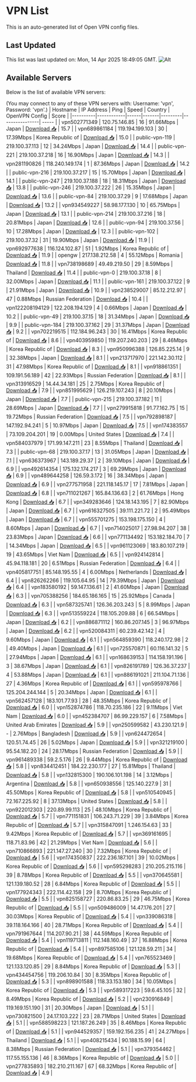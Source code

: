 # VPN List

This is an auto-generated list of Open VPN config files.

## Last Updated

This list was last updated on: Mon, 14 Apr 2025 18:49:05 GMT.
![Alt](https://repobeats.axiom.co/api/embed/186b98318ef1479477931607c1ad7d823f12451f.svg "Repobeats analytics image")

## Available Servers

Below is the list of available VPN servers:

(You may connect to any of these VPN servers with: Username: 'vpn', Password: 'vpn'.)
| Hostname | IP Address | Ping | Speed | Country | OpenVPN Config | Score |
|----------|------------|------|-------|---------|----------------| ----- |
| vpn502771349 | 120.75.146.85 | 16 | 91.66Mbps | Japan | [Download 📥](./configs/server_0_JP.ovpn) | 15.7 |
| vpn689861184 | 119.194.199.103 | 30 | 17.39Mbps | Korea Republic of | [Download 📥](./configs/server_1_KR.ovpn) | 15.0 |
| public-vpn-119 | 219.100.37.113 | 12 | 34.24Mbps | Japan | [Download 📥](./configs/server_2_JP.ovpn) | 14.4 |
| public-vpn-221 | 219.100.37.218 | 16 | 16.90Mbps | Japan | [Download 📥](./configs/server_3_JP.ovpn) | 14.3 |
| vpn281190826 | 118.240.149.174 | 1 | 87.36Mbps | Japan | [Download 📥](./configs/server_4_JP.ovpn) | 14.2 |
| public-vpn-216 | 219.100.37.217 | 15 | 15.70Mbps | Japan | [Download 📥](./configs/server_5_JP.ovpn) | 14.1 |
| public-vpn-247 | 219.100.37.188 | 18 | 18.31Mbps | Japan | [Download 📥](./configs/server_6_JP.ovpn) | 13.8 |
| public-vpn-246 | 219.100.37.222 | 26 | 15.35Mbps | Japan | [Download 📥](./configs/server_7_JP.ovpn) | 13.6 |
| public-vpn-84 | 219.100.37.29 | 9 | 17.68Mbps | Japan | [Download 📥](./configs/server_8_JP.ovpn) | 13.2 |
| vpn934549227 | 58.98.177.130 | 10 | 65.75Mbps | Japan | [Download 📥](./configs/server_9_JP.ovpn) | 13.1 |
| public-vpn-214 | 219.100.37.216 | 18 | 20.81Mbps | Japan | [Download 📥](./configs/server_10_JP.ovpn) | 12.6 |
| public-vpn-94 | 219.100.37.56 | 10 | 17.28Mbps | Japan | [Download 📥](./configs/server_11_JP.ovpn) | 12.3 |
| public-vpn-102 | 219.100.37.32 | 31 | 19.90Mbps | Japan | [Download 📥](./configs/server_12_JP.ovpn) | 11.9 |
| vpn692977638 | 116.124.102.87 | 51 | 1.92Mbps | Korea Republic of | [Download 📥](./configs/server_13_KR.ovpn) | 11.9 |
| opengw | 217.138.212.58 | 4 | 55.12Mbps | Romania | [Download 📥](./configs/server_14_RO.ovpn) | 11.8 |
| vpn738198689 | 49.49.219.50 | 29 | 8.59Mbps | Thailand | [Download 📥](./configs/server_15_TH.ovpn) | 11.4 |
| public-vpn-0 | 219.100.37.18 | 8 | 32.00Mbps | Japan | [Download 📥](./configs/server_16_JP.ovpn) | 11.1 |
| public-vpn-161 | 219.100.37.122 | 9 | 21.91Mbps | Japan | [Download 📥](./configs/server_17_JP.ovpn) | 10.9 |
| vpn238529007 | 85.12.212.97 | 47 | 0.88Mbps | Russian Federation | [Download 📥](./configs/server_18_RU.ovpn) | 10.4 |
| vpn122208194129 | 122.208.194.129 | 4 | 0.66Mbps | Japan | [Download 📥](./configs/server_19_JP.ovpn) | 10.2 |
| public-vpn-49 | 219.100.37.15 | 18 | 31.34Mbps | Japan | [Download 📥](./configs/server_20_JP.ovpn) | 9.9 |
| public-vpn-184 | 219.100.37.162 | 29 | 31.37Mbps | Japan | [Download 📥](./configs/server_21_JP.ovpn) | 9.2 |
| vpn702219515 | 112.184.96.243 | 30 | 16.41Mbps | Korea Republic of | [Download 📥](./configs/server_22_KR.ovpn) | 8.6 |
| vpn403959850 | 119.207.240.203 | 29 | 8.46Mbps | Korea Republic of | [Download 📥](./configs/server_23_KR.ovpn) | 8.3 |
| vpn950996388 | 126.85.225.14 | 9 | 32.38Mbps | Japan | [Download 📥](./configs/server_24_JP.ovpn) | 8.1 |
| vpn213717970 | 221.142.30.112 | 31 | 47.98Mbps | Korea Republic of | [Download 📥](./configs/server_25_KR.ovpn) | 8.1 |
| vpn918861351 | 109.191.56.189 | 42 | 22.93Mbps | Russian Federation | [Download 📥](./configs/server_26_RU.ovpn) | 8.1 |
| vpn313916529 | 14.44.34.181 | 25 | 2.75Mbps | Korea Republic of | [Download 📥](./configs/server_27_KR.ovpn) | 7.9 |
| vpn851995629 | 126.219.107.243 | 8 | 20.10Mbps | Japan | [Download 📥](./configs/server_28_JP.ovpn) | 7.7 |
| public-vpn-215 | 219.100.37.182 | 11 | 28.69Mbps | Japan | [Download 📥](./configs/server_29_JP.ovpn) | 7.7 |
| vpn279915818 | 91.77.162.75 | 15 | 19.72Mbps | Russian Federation | [Download 📥](./configs/server_30_RU.ovpn) | 7.5 |
| vpn792898187 | 147.192.94.241 | 5 | 10.97Mbps | Japan | [Download 📥](./configs/server_31_JP.ovpn) | 7.5 |
| vpn174383557 | 73.109.204.201 | 19 | 0.00Mbps | United States | [Download 📥](./configs/server_32_US.ovpn) | 7.4 |
| vpn584037979 | 171.99.147.211 | 23 | 8.55Mbps | Thailand | [Download 📥](./configs/server_33_TH.ovpn) | 7.3 |
| public-vpn-68 | 219.100.37.17 | 13 | 31.05Mbps | Japan | [Download 📥](./configs/server_34_JP.ovpn) | 7.1 |
| vpn636373967 | 143.189.29.37 | 2 | 39.10Mbps | Japan | [Download 📥](./configs/server_35_JP.ovpn) | 6.9 |
| vpn492614354 | 175.132.174.217 | 3 | 69.29Mbps | Japan | [Download 📥](./configs/server_36_JP.ovpn) | 6.9 |
| vpn489644258 | 126.59.3.172 | 16 | 38.34Mbps | Japan | [Download 📥](./configs/server_37_JP.ovpn) | 6.9 |
| vpn277571958 | 221.118.145.17 | 17 | 7.81Mbps | Japan | [Download 📥](./configs/server_38_JP.ovpn) | 6.8 |
| vpn711021267 | 165.84.136.63 | 2 | 61.76Mbps | Hong Kong | [Download 📥](./configs/server_39_HK.ovpn) | 6.7 |
| vpn349283646 | 124.18.143.195 | 7 | 82.90Mbps | Japan | [Download 📥](./configs/server_40_JP.ovpn) | 6.7 |
| vpn616327505 | 39.111.221.72 | 2 | 95.49Mbps | Japan | [Download 📥](./configs/server_41_JP.ovpn) | 6.7 |
| vpn555701275 | 153.198.175.150 | 4 | 8.60Mbps | Japan | [Download 📥](./configs/server_42_JP.ovpn) | 6.7 |
| vpn714025017 | 27.98.94.207 | 38 | 23.83Mbps | Japan | [Download 📥](./configs/server_43_JP.ovpn) | 6.6 |
| vpn771134492 | 153.182.184.70 | 7 | 14.34Mbps | Japan | [Download 📥](./configs/server_44_JP.ovpn) | 6.5 |
| vpn961123069 | 183.80.107.219 | 19 | 43.65Mbps | Viet Nam | [Download 📥](./configs/server_45_VN.ovpn) | 6.5 |
| vpn924142814 | 45.94.118.181 | 20 | 6.51Mbps | Russian Federation | [Download 📥](./configs/server_46_RU.ovpn) | 6.4 |
| vpn405817751 | 85.148.195.55 | 4 | 6.00Mbps | Netherlands | [Download 📥](./configs/server_47_NL.ovpn) | 6.4 |
| vpn826262266 | 119.105.64.95 | 14 | 79.39Mbps | Japan | [Download 📥](./configs/server_48_JP.ovpn) | 6.4 |
| vpn183580192 | 59.147.136.61 | 2 | 41.60Mbps | Japan | [Download 📥](./configs/server_49_JP.ovpn) | 6.3 |
| vpn705388256 | 184.65.186.165 | 15 | 25.92Mbps | Canada | [Download 📥](./configs/server_50_CA.ovpn) | 6.3 |
| vpn587325741 | 126.36.203.243 | 5 | 8.99Mbps | Japan | [Download 📥](./configs/server_51_JP.ovpn) | 6.3 |
| vpn513559224 | 118.105.209.88 | 6 | 66.54Mbps | Japan | [Download 📥](./configs/server_52_JP.ovpn) | 6.2 |
| vpn886871112 | 160.86.207.145 | 3 | 96.97Mbps | Japan | [Download 📥](./configs/server_53_JP.ovpn) | 6.2 |
| vpn520084311 | 60.239.42.142 | 4 | 9.60Mbps | Japan | [Download 📥](./configs/server_54_JP.ovpn) | 6.1 |
| vpn564859390 | 118.240.172.98 | 2 | 49.40Mbps | Japan | [Download 📥](./configs/server_55_JP.ovpn) | 6.1 |
| vpn725570871 | 60.116.141.32 | 5 | 27.94Mbps | Japan | [Download 📥](./configs/server_56_JP.ovpn) | 6.1 |
| vpn168639153 | 114.158.191.196 | 3 | 38.67Mbps | Japan | [Download 📥](./configs/server_57_JP.ovpn) | 6.1 |
| vpn826191789 | 126.36.37.237 | 4 | 53.88Mbps | Japan | [Download 📥](./configs/server_58_JP.ovpn) | 6.1 |
| vpn886191021 | 211.104.71.136 | 27 | 4.36Mbps | Korea Republic of | [Download 📥](./configs/server_59_KR.ovpn) | 6.1 |
| vpn595978766 | 125.204.244.144 | 5 | 20.34Mbps | Japan | [Download 📥](./configs/server_60_JP.ovpn) | 6.1 |
| vpn562457128 | 183.101.77.93 | 28 | 48.35Mbps | Korea Republic of | [Download 📥](./configs/server_61_KR.ovpn) | 6.0 |
| vpn152874786 | 118.70.235.186 | 22 | 9.11Mbps | Viet Nam | [Download 📥](./configs/server_62_VN.ovpn) | 6.0 |
| vpn452384707 | 86.99.229.157 | 6 | 7.58Mbps | United Arab Emirates | [Download 📥](./configs/server_63_AE.ovpn) | 5.9 |
| vpn250599582 | 43.230.121.9 | - | 2.76Mbps | Bangladesh | [Download 📥](./configs/server_64_BD.ovpn) | 5.9 |
| vpn624472654 | 120.51.74.45 | 26 | 5.02Mbps | Japan | [Download 📥](./configs/server_65_JP.ovpn) | 5.9 |
| vpn321219100 | 95.54.182.20 | 24 | 28.17Mbps | Russian Federation | [Download 📥](./configs/server_66_RU.ovpn) | 5.9 |
| vpn961489338 | 59.2.5.176 | 26 | 9.44Mbps | Korea Republic of | [Download 📥](./configs/server_67_KR.ovpn) | 5.8 |
| vpn834412451 | 184.22.230.177 | 27 | 15.81Mbps | Thailand | [Download 📥](./configs/server_68_TH.ovpn) | 5.8 |
| vpn132815300 | 190.106.101.198 | 14 | 3.12Mbps | Argentina | [Download 📥](./configs/server_69_AR.ovpn) | 5.8 |
| vpn650938556 | 125.140.227.9 | 31 | 45.50Mbps | Korea Republic of | [Download 📥](./configs/server_70_KR.ovpn) | 5.8 |
| vpn510540945 | 72.167.225.92 | 8 | 37.13Mbps | United States | [Download 📥](./configs/server_71_US.ovpn) | 5.8 |
| vpn922012303 | 220.89.99.113 | 25 | 48.10Mbps | Korea Republic of | [Download 📥](./configs/server_72_KR.ovpn) | 5.7 |
| vpn771151831 | 106.243.71.229 | 39 | 3.84Mbps | Korea Republic of | [Download 📥](./configs/server_73_KR.ovpn) | 5.7 |
| vpn315847091 | 1.246.154.63 | 33 | 9.42Mbps | Korea Republic of | [Download 📥](./configs/server_74_KR.ovpn) | 5.7 |
| vpn369161695 | 118.71.83.96 | 42 | 21.29Mbps | Viet Nam | [Download 📥](./configs/server_75_VN.ovpn) | 5.6 |
| vpn710866893 | 221.147.27.240 | 30 | 7.32Mbps | Korea Republic of | [Download 📥](./configs/server_76_KR.ovpn) | 5.6 |
| vpn174350837 | 222.236.187.101 | 39 | 10.02Mbps | Korea Republic of | [Download 📥](./configs/server_77_KR.ovpn) | 5.6 |
| vpn595298283 | 210.205.215.116 | 39 | 8.78Mbps | Korea Republic of | [Download 📥](./configs/server_78_KR.ovpn) | 5.5 |
| vpn370645581 | 121.139.180.52 | 28 | 6.84Mbps | Korea Republic of | [Download 📥](./configs/server_79_KR.ovpn) | 5.5 |
| vpn177924343 | 222.114.42.158 | 29 | 8.70Mbps | Korea Republic of | [Download 📥](./configs/server_80_KR.ovpn) | 5.5 |
| vpn825158727 | 220.86.83.25 | 29 | 46.75Mbps | Korea Republic of | [Download 📥](./configs/server_81_KR.ovpn) | 5.5 |
| vpn509486009 | 14.47.176.201 | 27 | 30.03Mbps | Korea Republic of | [Download 📥](./configs/server_82_KR.ovpn) | 5.4 |
| vpn339086318 | 39.118.164.166 | 40 | 28.71Mbps | Korea Republic of | [Download 📥](./configs/server_83_KR.ovpn) | 5.4 |
| vpn791967644 | 114.207.90.21 | 38 | 44.59Mbps | Korea Republic of | [Download 📥](./configs/server_84_KR.ovpn) | 5.4 |
| vpn119713811 | 112.148.160.49 | 37 | 16.88Mbps | Korea Republic of | [Download 📥](./configs/server_85_KR.ovpn) | 5.4 |
| vpn897585106 | 121.128.59.211 | 34 | 19.68Mbps | Korea Republic of | [Download 📥](./configs/server_86_KR.ovpn) | 5.4 |
| vpn765523469 | 121.133.120.85 | 29 | 8.84Mbps | Korea Republic of | [Download 📥](./configs/server_87_KR.ovpn) | 5.3 |
| vpn434454756 | 119.206.10.84 | 30 | 8.35Mbps | Korea Republic of | [Download 📥](./configs/server_88_KR.ovpn) | 5.3 |
| vpn898901588 | 118.33.153.180 | 34 | 10.05Mbps | Korea Republic of | [Download 📥](./configs/server_89_KR.ovpn) | 5.3 |
| vpn589317223 | 59.6.45.105 | 32 | 8.49Mbps | Korea Republic of | [Download 📥](./configs/server_90_KR.ovpn) | 5.2 |
| vpn230916849 | 119.169.151.190 | 31 | 20.30Mbps | Japan | [Download 📥](./configs/server_91_JP.ovpn) | 5.1 |
| vpn730821500 | 24.17.103.222 | 23 | 28.71Mbps | United States | [Download 📥](./configs/server_92_US.ovpn) | 5.1 |
| vpn588598223 | 121.187.26.249 | 35 | 8.46Mbps | Korea Republic of | [Download 📥](./configs/server_93_KR.ovpn) | 5.1 |
| vpn944529357 | 159.192.156.235 | 41 | 24.27Mbps | Thailand | [Download 📥](./configs/server_94_TH.ovpn) | 5.1 |
| vpn408215434 | 90.188.15.99 | 64 | 8.38Mbps | Russian Federation | [Download 📥](./configs/server_95_RU.ovpn) | 5.1 |
| vpn379354462 | 117.55.155.136 | 46 | 8.36Mbps | Korea Republic of | [Download 📥](./configs/server_96_KR.ovpn) | 5.0 |
| vpn277835893 | 182.210.211.167 | 67 | 68.32Mbps | Korea Republic of | [Download 📥](./configs/server_97_KR.ovpn) | 4.9 |
